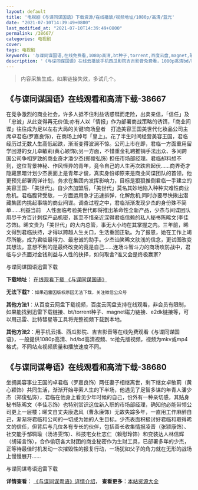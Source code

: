 ```yaml
---
layout: default
title: '电视剧《与谍同谋国语》下载资源/在线播放/视频地址/1080p/高清/蓝光'
date: "2021-07-10T14:39:49+0800"
last_modified_at: "2021-07-10T14:39:49+0800"
permalink: /38667/
categories: 电视剧
cover:
tags: 电视剧
keywords: '与谍同谋国语,在线免费看,1080p高清,bt种子,torrent,百度云盘,magnet,磁力链,迅雷下载资源'
description: '《与谍同谋国语》在线云播放手机西瓜影院吉吉影音免费看，1080p高清bd/hd未删减完整版和tc抢先枪版，mkv/mp4格式，附带bt/torrent种子、magnet/磁力链、百度云盘、网盘资源迅雷下载链接'
---
```


>内容采集生成，如果链接失效，多试几个。


## 《与谍同谋国语》在线观看和高清下载-38667

在竞争激烈的商业社会，许多人抵不住利益诱惑铤而走险，出卖亲信，「信任」及「忠诚」从此变得再无价值;亦有人以「情报」作为部署商战策略的诱饵，「商业间谍」往往成为足以左右大局的关键!商场皇者　打造美容王国美世代化妆品公司主席卓君临(罗嘉良饰)，在商场上绰号「皇上」。花了半生时间经营美容王国，君临经历过无数人生高低起跌，渐渐变得波澜不惊。公司上市在即，君临一方面重用留学回港的女儿卓敏莉(黄心颖饰);另一方面，不惜重金礼聘推销手法出众、多间跨国公司争相罗致的商业奇才潘少杰(郑俊弘饰) 担任市场部经理。君临却料想不到，这位背景神秘、作风怪异的青年，竟令自己的人生再次跌宕起伏……商界奇才　隐藏黑暗计划少杰表面上是青年才俊，真实身份却原来是商业间谍团队的首领，他更预先部署周详计划，务求在集团内发挥影响力，目标是狠狠推倒君临一手建立的美容王国-「美世代」。自少杰加盟后，「美世代」莫名其妙地陷入种种灾难性商业危机。君临腹背受敌，一方面运用急才迅速拆弹，化解危机;同时亦要尽快揪出潜藏集团内挑起事端的商业间谍。调查过程之中，君临渐渐发现少杰的身份殊不简单……利益当前　人性面临考验美世代即将推出革命性全新产品，少杰与间谍团队用尽千方百计刺探产品机密，甚至不惜亲近深得君临信赖的私人秘书陈晞文(李佳芯饰)。晞文贵为「美世代」的大内总管，事无大小均在其掌握之内。三年前，晞文得到君临扶持，才得以跨越人生关口，生活重回正轨。为了报恩，她在工作上竭尽所能，成为君临最得力、最忠诚的助手。少杰讪笑晞文肤浅的信念，更试图改变其想法，意想不到的是最终改变的竟是自己……连场斗智斗力的商场攻防战中，君临与少杰面对金钱利益与人性的抉择，如何取舍?谁又会是终极赢家?


与谍同谋国语迅雷下载

**下载地址**： [在线观看下载 《与谍同谋国语》](https://www.993dy.com//vod-detail-id-25597.html) 


**无法下载?**：`如果迅雷因版权原因无法下载，关注微信公众号 `

**其他方法1**：从百度云网盘下载视频，百度云网盘支持在线观看，非会员有限制，如果能找到迅雷下载链接、bt/torrent种子、magnet磁力链接、e2dk链接等，可以用迅雷、比特彗星等工具将完整视频下载到本地。

**其他方法2**：用手机云播、西瓜影院、吉吉影音等在线免费观看《与谍同谋国语》，一般提供1080p高清、hd/bd高清视频、tc抢先版视频，视频为mkv或mp4格式，不同站点视频质量和播放速度不同。


## 《与谍同谋粤语》在线观看和高清下载-38680

坐拥美容事业王国的卓君临（罗嘉良饰）两任妻子相继离世，剩下继女卓敏莉（黄心颖饰）共同生活，渐渐开始寻索人生的下半场，他遇见了足智多谋的年青人潘少杰（郑俊弘饰），君临在他身上看见少年时候的自己，份外有一种亲切感，其贴身秘书陈晞文（李佳芯饰）也特别赏识这位新入职的市场部经理，确知他必能带领公司更上一层楼；晞文自丈夫康逸风（曹永廉饰）无故失踪多年，一直用工作麻醉自己，渐渐将君临和公司的一切成为她的人生目标。少杰表面积极讨好君临和取得晞文的信任，但背后与几位各有专长的伙伴，包括善长收集情报凌晋（张颕康饰）、社交能手邹珮瑜（汤洛雯饰）、科技宅女杜志仁（赖慰玲饰）和变装达人林信辉（胡诺言饰），合作偷窃各大财团的商业秘密作为生财工具，已部署多年的少杰，正等待最佳时机发动一次摧毁性的报复行动，一场犹如父子的角力就在无形的战场上慢慢展开……


与谍同谋粤语迅雷下载

**详情查看**： [《与谍同谋粤语》详情介绍](/movie/38680/)， **查看更多**：[本站资源大全](/movie/t/all/)

